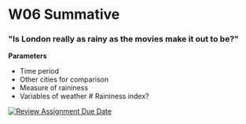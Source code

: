 # W06 Summative
### "Is London really as rainy as the movies make it out to be?"

**Parameters**
* Time period
* Other cities for comparison
* Measure of raininess
* Variables of weather # Raininess index? 

[![Review Assignment Due Date](https://classroom.github.com/assets/deadline-readme-button-22041afd0340ce965d47ae6ef1cefeee28c7c493a6346c4f15d667ab976d596c.svg)](https://classroom.github.com/a/16Ytx_fz)
